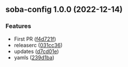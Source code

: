 ## soba-config 1.0.0 (2022-12-14)


### Features

* First PR ([f4d721f](https://github.com/ichinna/release/commit/f4d721f26cbd29c83d8bf80372276ced475a1e50))
* releaserc ([031cc36](https://github.com/ichinna/release/commit/031cc36ede5ffa22b4108d41a03dccb0429296aa))
* updates ([d7cd01e](https://github.com/ichinna/release/commit/d7cd01e93e5ccec4f0cd3a3f2d1fc3cf87ff7ba3))
* yamls ([239d1ba](https://github.com/ichinna/release/commit/239d1bac0141857c02043c43086f59b28a41b57c))
